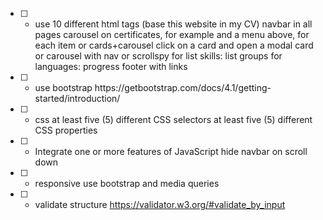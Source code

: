 - [ ] - use 10 different html tags (base this website in my CV)
    navbar in all pages
    carousel on certificates, for example and a menu above, for each item
	or cards+carousel
	click on a card and open a modal
	card or carousel with nav or scrollspy
	for list skills: list groups
	for languages: progress
    footer with links

- [ ] - use bootstrap
	<link rel="stylesheet" href="https://stackpath.bootstrapcdn.com/bootstrap/4.3.1/css/bootstrap.min.css">
	https://getbootstrap.com/docs/4.1/getting-started/introduction/

- [ ] - css
	<link href="styles.css" rel="stylesheet">
	at least five (5) different CSS selectors
	at least five (5) different CSS properties

- [ ] - Integrate one or more features of JavaScript
	hide navbar on scroll down

- [ ] - responsive
	use bootstrap and media queries

- [ ] - validate structure
	https://validator.w3.org/#validate_by_input

